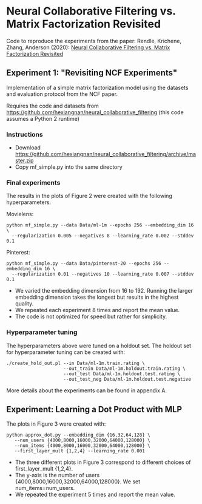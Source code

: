 # Neural Collaborative Filtering vs. Matrix Factorization Revisited
Code to reproduce the experiments from the paper:
Rendle, Krichene, Zhang, Anderson (2020): [Neural Collaborative Filtering vs.
Matrix Factorization Revisited](https://arxiv.org/abs/2005.09683)

## Experiment 1: "Revisiting NCF Experiments"

Implementation of a simple matrix factorization model using the datasets and
evaluation protocol from the NCF paper.

Requires the code and datasets from
https://github.com/hexiangnan/neural_collaborative_filtering
(this code assumes a Python 2 runtime)

### Instructions
- Download https://github.com/hexiangnan/neural_collaborative_filtering/archive/master.zip
- Copy mf_simple.py into the same directory

### Final experiments

The results in the plots of Figure 2 were created with the following
hyperparameters.

Movielens:

```
python mf_simple.py --data Data/ml-1m --epochs 256 --embedding_dim 16 \
  --regularization 0.005 --negatives 8 --learning_rate 0.002 --stddev 0.1
```

Pinterest:

```
python mf_simple.py --data Data/pinterest-20 --epochs 256 --embedding_dim 16 \
  --regularization 0.01 --negatives 10 --learning_rate 0.007 --stddev 0.1
```

* We varied the embedding dimension from 16 to 192. Running the larger embedding
  dimension takes the longest but results in the highest quality.
* We repeated each experiment 8 times and report the mean value.
* The code is not optimized for speed but rather for simplicity.

### Hyperparameter tuning
The hyperparameters above were tuned on a holdout set. The holdout set for
hyperparameter tuning can be created with:

```
./create_hold_out.pl --in Data/ml-1m.train.rating \
                     --out_train Data/ml-1m.holdout.train.rating \
                     --out_test Data/ml-1m.holdout.test.rating \
                     --out_test_neg Data/ml-1m.holdout.test.negative
```

More details about the experiments can be found in appendix A.

## Experiment: Learning a Dot Product with MLP

The plots in Figure 3 were created with:

```
python approx_dot.py --embedding_dim {16,32,64,128} \
   --num_users {4000,8000,16000,32000,64000,128000} \
   --num_items {4000,8000,16000,32000,64000,128000} \
   --first_layer_mult {1,2,4} --learning_rate 0.001
```

* The three different plots in Figure 3 correspond to different choices of
first_layer_mult {1,2,4}.
* The y-axis is the number of users {4000,8000,16000,32000,64000,128000}. We set
num_items=num_users.
* We repeated the experiment 5 times and report the mean value.
